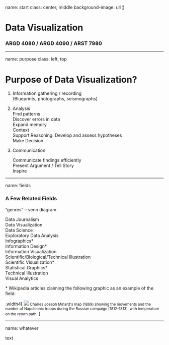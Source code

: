 name: start
class: center, middle
background-image: url()

# Data Visualization
                
### ARGD 4080 / ARGD 4090 / ARST 7980
        
---
name: purpose
class: left, top

        
# Purpose of Data Visualization?
        
1. Information gathering / recording  	(Blueprints, photographs, seismographs)2. Analysis   	Find patterns  	Discover errors in data   	Expand memory  	Context  	Support Reasoning: Develop and assess hypotheses  	Make Decision  3. Communication	Communicate findings efficiently  	Present Argument / Tell Story  	Inspire        

---
name: fields

### A Few Related Fields“genres” – venn diagramData Journalism  
Data Visualization  Data Science  Exploratory Data Analysis  Infographics\*  Information Design\*  Information Visualization  Scientific/Biological/Technical Illustration  Scientific Visualization\*  Statistical Graphics\*  
Technical Illustration  Visual Analytics   \* Wikipedia articles claiming the following graphic as an example of the field:

.width4[
![](https://upload.wikimedia.org/wikipedia/commons/5/5f/Minard%27s_Map_%28vectorized%29.svg)
<small>Charles Joseph Minard's map (1869) showing the movements and the number of Napoleonic troops during the Russian campaign (1812-1813), with temperature on the return path.</small>
]

---
name: whatever

text
